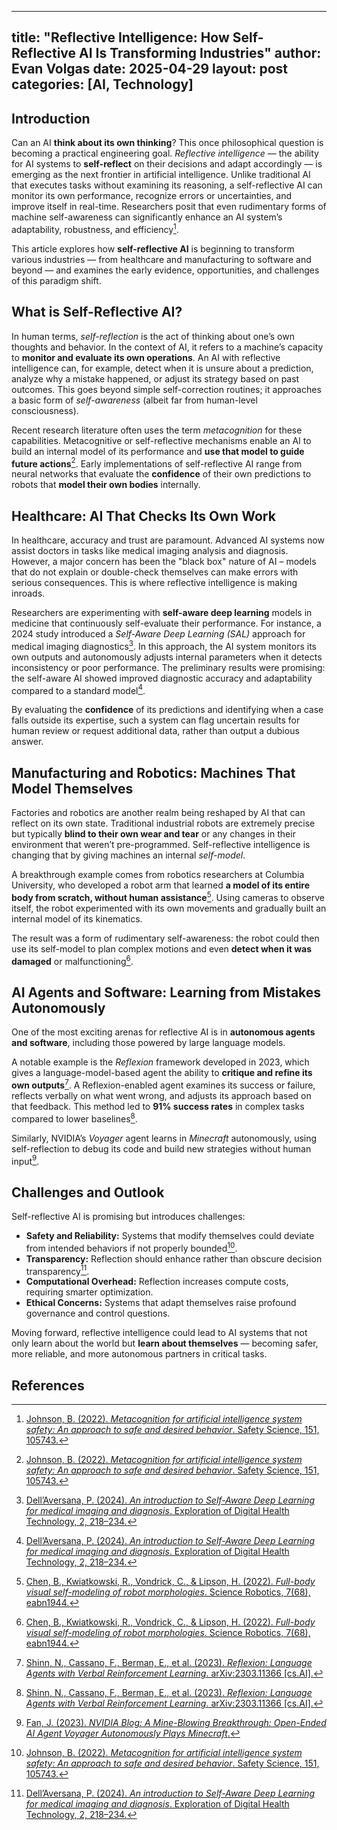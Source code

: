 
---
title: "Reflective Intelligence: How Self-Reflective AI Is Transforming Industries"
author: Evan Volgas
date: 2025-04-29
layout: post
categories: [AI, Technology]
---

## Introduction

Can an AI **think about its own thinking**? This once philosophical question is becoming a practical engineering goal. *Reflective intelligence* — the ability for AI systems to **self-reflect** on their decisions and adapt accordingly — is emerging as the next frontier in artificial intelligence. Unlike traditional AI that executes tasks without examining its reasoning, a self-reflective AI can monitor its own performance, recognize errors or uncertainties, and improve itself in real-time. Researchers posit that even rudimentary forms of machine self-awareness can significantly enhance an AI system’s adaptability, robustness, and efficiency[^1].

This article explores how **self-reflective AI** is beginning to transform various industries — from healthcare and manufacturing to software and beyond — and examines the early evidence, opportunities, and challenges of this paradigm shift.

## What is Self-Reflective AI?

In human terms, *self-reflection* is the act of thinking about one’s own thoughts and behavior. In the context of AI, it refers to a machine’s capacity to **monitor and evaluate its own operations**. An AI with reflective intelligence can, for example, detect when it is unsure about a prediction, analyze why a mistake happened, or adjust its strategy based on past outcomes. This goes beyond simple self-correction routines; it approaches a basic form of *self-awareness* (albeit far from human-level consciousness).

Recent research literature often uses the term *metacognition* for these capabilities. Metacognitive or self-reflective mechanisms enable an AI to build an internal model of its performance and **use that model to guide future actions**[^1]. Early implementations of self-reflective AI range from neural networks that evaluate the **confidence** of their own predictions to robots that **model their own bodies** internally.

## Healthcare: AI That Checks Its Own Work

In healthcare, accuracy and trust are paramount. Advanced AI systems now assist doctors in tasks like medical imaging analysis and diagnosis. However, a major concern has been the "black box" nature of AI – models that do not explain or double-check themselves can make errors with serious consequences. This is where reflective intelligence is making inroads.

Researchers are experimenting with **self-aware deep learning** models in medicine that continuously self-evaluate their performance. For instance, a 2024 study introduced a *Self-Aware Deep Learning (SAL)* approach for medical imaging diagnostics[^2]. In this approach, the AI system monitors its own outputs and autonomously adjusts internal parameters when it detects inconsistency or poor performance. The preliminary results were promising: the self-aware AI showed improved diagnostic accuracy and adaptability compared to a standard model[^2].

By evaluating the **confidence** of its predictions and identifying when a case falls outside its expertise, such a system can flag uncertain results for human review or request additional data, rather than output a dubious answer.

## Manufacturing and Robotics: Machines That Model Themselves

Factories and robotics are another realm being reshaped by AI that can reflect on its own state. Traditional industrial robots are extremely precise but typically **blind to their own wear and tear** or any changes in their environment that weren’t pre-programmed. Self-reflective intelligence is changing that by giving machines an internal *self-model*.

A breakthrough example comes from robotics researchers at Columbia University, who developed a robot arm that learned **a model of its entire body from scratch, without human assistance**[^3]. Using cameras to observe itself, the robot experimented with its own movements and gradually built an internal model of its kinematics.

The result was a form of rudimentary self-awareness: the robot could then use its self-model to plan complex motions and even **detect when it was damaged** or malfunctioning[^3].

## AI Agents and Software: Learning from Mistakes Autonomously

One of the most exciting arenas for reflective AI is in **autonomous agents and software**, including those powered by large language models.

A notable example is the *Reflexion* framework developed in 2023, which gives a language-model-based agent the ability to **critique and refine its own outputs**[^4]. A Reflexion-enabled agent examines its success or failure, reflects verbally on what went wrong, and adjusts its approach based on that feedback. This method led to **91% success rates** in complex tasks compared to lower baselines[^4].

Similarly, NVIDIA’s *Voyager* agent learns in *Minecraft* autonomously, using self-reflection to debug its code and build new strategies without human input[^5].

## Challenges and Outlook

Self-reflective AI is promising but introduces challenges:

- **Safety and Reliability:** Systems that modify themselves could deviate from intended behaviors if not properly bounded[^1].
- **Transparency:** Reflection should enhance rather than obscure decision transparency[^2].
- **Computational Overhead:** Reflection increases compute costs, requiring smarter optimization.
- **Ethical Concerns:** Systems that adapt themselves raise profound governance and control questions.

Moving forward, reflective intelligence could lead to AI systems that not only learn about the world but **learn about themselves** — becoming safer, more reliable, and more autonomous partners in critical tasks.

## References

[^1]: [Johnson, B. (2022). *Metacognition for artificial intelligence system safety: An approach to safe and desired behavior*. Safety Science, 151, 105743.](https://doi.org/10.1016/j.ssci.2022.105743)
[^2]: [Dell’Aversana, P. (2024). *An introduction to Self-Aware Deep Learning for medical imaging and diagnosis*. Exploration of Digital Health Technology, 2, 218–234.](https://doi.org/10.37349/edht.2024.00023)
[^3]: [Chen, B., Kwiatkowski, R., Vondrick, C., & Lipson, H. (2022). *Full-body visual self-modeling of robot morphologies*. Science Robotics, 7(68), eabn1944.](https://www.me.columbia.edu/news/hod-lipson-robot-self-awareness)
[^4]: [Shinn, N., Cassano, F., Berman, E., et al. (2023). *Reflexion: Language Agents with Verbal Reinforcement Learning*. arXiv:2303.11366 [cs.AI].](https://arxiv.org/abs/2303.11366)
[^5]: [Fan, J. (2023). *NVIDIA Blog: A Mine-Blowing Breakthrough: Open-Ended AI Agent Voyager Autonomously Plays Minecraft*.](https://blogs.nvidia.com/blog/2023/06/08/ai-agent-voyager-minecraft/)
